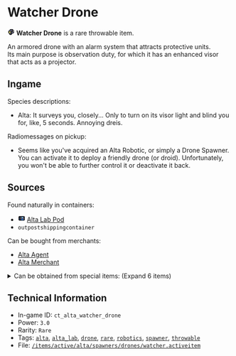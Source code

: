 # Watcher Drone

<img src="https://raw.githubusercontent.com/Ceterai/Enternia/main/items/active/alta/spawners/drones/watcher.png" alt="Watcher Drone icon" loading="lazy" height=16px width="auto" /> **Watcher Drone** is a rare throwable item.

An armored drone with an alarm system that attracts protective units.  
Its main purpose is observation duty, for which it has an enhanced visor that acts as a projector.

## Ingame

Species descriptions:

- Alta: It surveys you, closely... Only to turn on its visor light and blind you for, like, 5 seconds. Annoying dreis.

Radiomessages on pickup:

- Seems like you've acquired an Alta Robotic, or simply a Drone Spawner. You can activate it to deploy a friendly drone (or droid). Unfortunately, you won't be able to further control it or deactivate it back.

## Sources

Found naturally in containers:

- <img src="https://raw.githubusercontent.com/Ceterai/Enternia/main/objects/alta/lab/pod/icon.png" alt="Alta Lab Pod icon" loading="lazy" height=16px width="auto" /> [Alta Lab Pod](https://ceterai.github.io/MyEnternia/Wiki/AltaLabPod)
- `outpostshippingcontainer`

Can be bought from merchants:

- [Alta Agent](https://ceterai.github.io/MyEnternia/Wiki/AltaAgent)
- [Alta Merchant](https://ceterai.github.io/MyEnternia/Wiki/AltaMerchant)

<details markdown="1"><summary>Can be obtained from special items: (Expand 6 items)</summary>

- <img src="https://raw.githubusercontent.com/Ceterai/Enternia/main/items/active/alta/loot/tier0.png" alt="Tier 0 Pad icon" loading="lazy" height=16px width="auto" /> [Tier 0 Pad](https://ceterai.github.io/MyEnternia/Wiki/Tier0Pad)
- <img src="https://raw.githubusercontent.com/Ceterai/Enternia/main/items/active/alta/loot/tier1.png" alt="Tier 1 Pad icon" loading="lazy" height=16px width="auto" /> [Tier 1 Pad](https://ceterai.github.io/MyEnternia/Wiki/Tier1Pad)
- <img src="https://raw.githubusercontent.com/Ceterai/Enternia/main/items/active/alta/loot/tier2.png" alt="Tier 2 Pad icon" loading="lazy" height=16px width="auto" /> [Tier 2 Pad](https://ceterai.github.io/MyEnternia/Wiki/Tier2Pad)
- <img src="https://raw.githubusercontent.com/Ceterai/Enternia/main/items/active/alta/loot/tier3.png" alt="Tier 3 Pad icon" loading="lazy" height=16px width="auto" /> [Tier 3 Pad](https://ceterai.github.io/MyEnternia/Wiki/Tier3Pad)
- <img src="https://raw.githubusercontent.com/Ceterai/Enternia/main/items/active/alta/loot/tier4.png" alt="Tier 4 Pad icon" loading="lazy" height=16px width="auto" /> [Tier 4 Pad](https://ceterai.github.io/MyEnternia/Wiki/Tier4Pad)
- <img src="https://raw.githubusercontent.com/Ceterai/Enternia/main/items/active/alta/loot/tier5.png" alt="Tier 5 Pad icon" loading="lazy" height=16px width="auto" /> [Tier 5 Pad](https://ceterai.github.io/MyEnternia/Wiki/Tier5Pad)

</details>

## Technical Information

- In-game ID: `ct_alta_watcher_drone`
- Power: `3.0`
- Rarity: `Rare`
- Tags: [`alta`](https://ceterai.github.io/MyEnternia/Wiki/Tags/Alta), [`alta_lab`](https://ceterai.github.io/MyEnternia/Wiki/Tags/AltaLab), [`drone`](https://ceterai.github.io/MyEnternia/Wiki/Tags/Drone), [`rare`](https://ceterai.github.io/MyEnternia/Wiki/Tags/Rare), [`robotics`](https://ceterai.github.io/MyEnternia/Wiki/Tags/Robotics), [`spawner`](https://ceterai.github.io/MyEnternia/Wiki/Tags/Spawner), [`throwable`](https://ceterai.github.io/MyEnternia/Wiki/Tags/Throwable)
- File: [`/items/active/alta/spawners/drones/watcher.activeitem`](https://github.com/Ceterai/Enternia/blob/main/items/active/alta/spawners/drones/watcher.activeitem)
